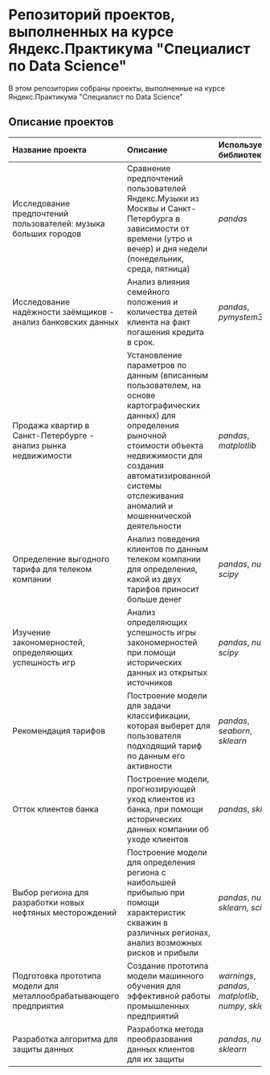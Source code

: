 # Репозиторий проектов, выполненных на курсе Яндекс.Практикума "Специалист по Data Science" 
В этом репозитории собраны проекты, выполненные на курсе Яндекс.Практикума "Специалист по Data Science"
## Описание проектов
| Название проекта          | Описание     | Используемые библиотеки |
| :---------------          | :-------     | :---------------------- |
| Исследование предпочтений пользователей: музыка больших городов | Сравнение предпочтений пользователей Яндекс.Музыки из Москвы и Санкт-Петербурга в зависимости от времени (утро и вечер) и дня недели (понедельник, среда, пятница) | *pandas* |
| Исследование надёжности заёмщиков - анализ банковских данных | Анализ влияния семейного положения и количества детей клиента на факт погашения кредита в срок. | *pandas*, *pymystem3* |
| Продажа квартир в Санкт-Петербурге - анализ рынка недвижимости | Установление параметров по данным (вписанным пользователем, на основе картографических данных) для определения рыночной стоимости объекта недвижимости для создания автоматизированной системы отслеживания аномалий и мошеннической деятельности | *pandas*, *matplotlib* |
| Определение выгодного тарифа для телеком компании | Анализ поведения клиентов по данным телеком компании для определения, какой из двух тарифов приносит больше денег | *pandas*, *numpy*, *scipy* |
| Изучение закономерностей, определяющих успешность игр | Анализ определяющих успешность игры закономерностей при помощи исторических данных из открытых источников | *pandas*, *numpy*, *scipy* |
| Рекомендация тарифов | Построение модели для задачи классификации, которая выберет для пользователя подходящий тариф по данным его активности | *pandas*, *seaborn*, *sklearn* |
| Отток клиентов банка | Построение модели, прогнозирующей уход клиентов из банка, при помощи исторических данных компании об уходе клиентов | *pandas*, *sklearn* |
| Выбор региона для разработки новых нефтяных месторождений | Построение модели для определения региона с наибольшей прибылью при помощи характеристик скважин в различных регионах, анализ возможных рисков и прибыли | *pandas*, *numpy*, *sklearn*, *scipy* | 
| Подготовка прототипа модели для металлообрабатывающего предприятия | Создание прототипа модели машинного обучения для эффективной работы промышленных предприятий | *warnings*, *pandas*, *matplotlib*, *numpy*, *sklearn* |
| Разработка алгоритма для защиты данных | Разработка метода преобразования данных клиентов для их защиты | *pandas*, *numpy*, *sklearn* | 
